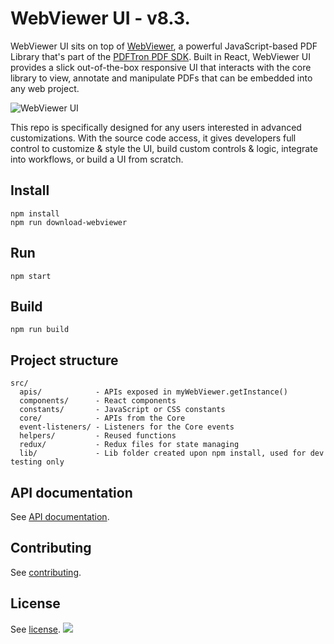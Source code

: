 # WebViewer UI - v8.3. 

WebViewer UI sits on top of [WebViewer](https://www.pdftron.com/webviewer), a powerful JavaScript-based PDF Library that's part of the [PDFTron PDF SDK](https://www.pdftron.com). Built in React, WebViewer UI provides a slick out-of-the-box responsive UI that interacts with the core library to view, annotate and manipulate PDFs that can be embedded into any web project.

![WebViewer UI](https://www.pdftron.com/downloads/pl/webviewer-ui.png)

This repo is specifically designed for any users interested in advanced customizations. With the source code access, it gives developers full control to customize & style the UI, build custom controls & logic, integrate into workflows, or build a UI from scratch.

## Install

```
npm install
npm run download-webviewer
```

## Run

```
npm start
```

## Build

```
npm run build
```

## Project structure

```
src/
  apis/            - APIs exposed in myWebViewer.getInstance()
  components/      - React components
  constants/       - JavaScript or CSS constants
  core/            - APIs from the Core
  event-listeners/ - Listeners for the Core events
  helpers/         - Reused functions
  redux/           - Redux files for state managing
  lib/             - Lib folder created upon npm install, used for dev testing only
```

## API documentation

See [API documentation](https://www.pdftron.com/documentation/web/guides/ui/apis).

## Contributing

See [contributing](./CONTRIBUTING.md).

## License

See [license](./LICENSE).
![](https://onepixel.pdftron.com/webviewer-ui)
